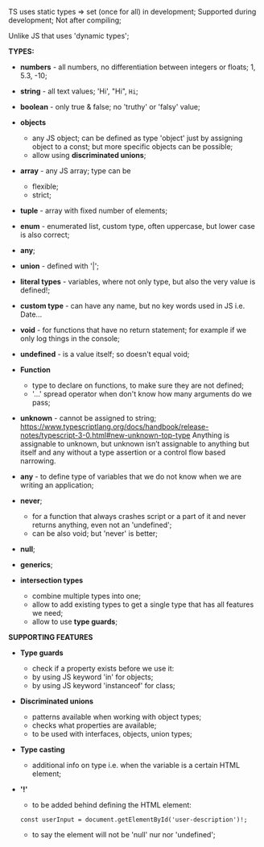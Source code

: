 TS uses static types => set (once for all) in development; Supported during development; Not after compiling;

Unlike JS that uses 'dynamic types';

**TYPES:**

+ **numbers** - all numbers, no differentiation between integers or floats; 1, 5.3, -10;

+ **string** - all text values; 'Hi', "Hi", `Hi`;

+ **boolean** - only true & false; no 'truthy' or 'falsy' value;

+ **objects**  
    - any JS object; can be defined as type 'object' just by assigning object to a const; but more specific objects can be possible;
    - allow using **discriminated unions**;


+ **array** - any JS array; type can be 
    - flexible;
    - strict;

+ **tuple** - array with fixed number of elements;

+ **enum** - enumerated list, custom type, often uppercase, but lower case is also correct;

+ **any**;

+ **union** - defined with '|';

+ **literal types** - variables, where not only type, but also the very value is defined!;

+ **custom type** - can have any name, but no key words used in JS i.e. Date...

+ **void** - for functions that have no return statement; for example if we only log things in the console;

+ **undefined** - is a value itself; so doesn't equal void;

+ **Function** 
    - type to declare on functions, to make sure they are not defined; 
    - '...' spread operator when don't know how many arguments do we pass;

+ **unknown** - cannot be assigned to string;
https://www.typescriptlang.org/docs/handbook/release-notes/typescript-3-0.html#new-unknown-top-type
Anything is assignable to unknown, but unknown isn’t assignable to anything but itself and any without a type assertion or a control flow based narrowing. 

+ **any** - to define type of variables that we do not know when we are writing an application;

+ **never**; 
    - for a function that always crashes script or a part of it and never returns anything, even not an 'undefined';
    - can be also void; but 'never' is better;


+ **null**; 

+ **generics**;

+ **intersection types**
    - combine multiple types into one;
    - allow to add existing types to get a single type that has all features we need;
    - allow to use **type guards**;

**SUPPORTING FEATURES**

+ **Type guards**
    + check if a property exists before we use it:
    + by using JS keyword 'in' for objects;
    + by using JS keyword 'instanceof' for class;

+ **Discriminated unions**
    + patterns available when working with object types;
    + checks what properties are available;
    + to be used with interfaces, objects, union types;

+ **Type casting**
    + additional info on type i.e. when the variable is a certain HTML element;

+ **'!'**
    + to be added behind defining the HTML element:
    ```
    const userInput = document.getElementById('user-description')!;
    ```
    + to say the element will not be 'null' nur nor 'undefined';